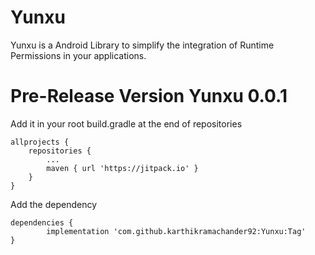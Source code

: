# Yunxu
Yunxu is a Android Library to simplify the integration of Runtime Permissions in your applications.

# Pre-Release Version Yunxu 0.0.1

Add it in your root build.gradle at the end of repositories

	allprojects {
		repositories {
			...
			maven { url 'https://jitpack.io' }
		}
	}

Add the dependency

	dependencies {
	        implementation 'com.github.karthikramachander92:Yunxu:Tag'
	}
 
